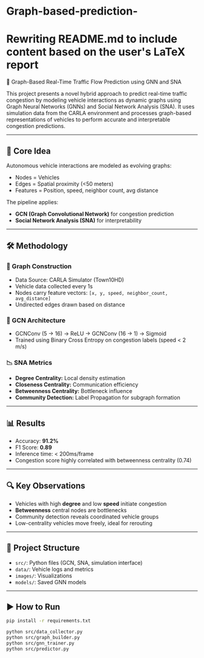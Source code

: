 # Graph-based-prediction-
# Rewriting README.md to include content based on the user's LaTeX report
 🚗 Graph-Based Real-Time Traffic Flow Prediction using GNN and SNA

This project presents a novel hybrid approach to predict real-time traffic congestion by modeling vehicle interactions as dynamic graphs using Graph Neural Networks (GNNs) and Social Network Analysis (SNA). It uses simulation data from the CARLA environment and processes graph-based representations of vehicles to perform accurate and interpretable congestion predictions.

---

## 🧠 Core Idea

Autonomous vehicle interactions are modeled as evolving graphs:
- Nodes = Vehicles
- Edges = Spatial proximity (<50 meters)
- Features = Position, speed, neighbor count, avg distance

The pipeline applies:
- **GCN (Graph Convolutional Network)** for congestion prediction
- **Social Network Analysis (SNA)** for interpretability

---

## 🛠️ Methodology

### 🔄 Graph Construction
- Data Source: CARLA Simulator (Town10HD)
- Vehicle data collected every 1s
- Nodes carry feature vectors: `[x, y, speed, neighbor_count, avg_distance]`
- Undirected edges drawn based on distance

### 🧠 GCN Architecture
- GCNConv (5 → 16) → ReLU → GCNConv (16 → 1) → Sigmoid
- Trained using Binary Cross Entropy on congestion labels (speed < 2 m/s)

### 📉 SNA Metrics
- **Degree Centrality:** Local density estimation
- **Closeness Centrality:** Communication efficiency
- **Betweenness Centrality:** Bottleneck influence
- **Community Detection:** Label Propagation for subgraph formation

---

## 📊 Results

- Accuracy: **91.2%**
- F1 Score: **0.89**
- Inference time: < 200ms/frame
- Congestion score highly correlated with betweenness centrality (0.74)

---

## 🔍 Key Observations

- Vehicles with high **degree** and low **speed** initiate congestion
- **Betweenness** central nodes are bottlenecks
- Community detection reveals coordinated vehicle groups
- Low-centrality vehicles move freely, ideal for rerouting

---

## 📁 Project Structure

- `src/`: Python files (GCN, SNA, simulation interface)
- `data/`: Vehicle logs and metrics
- `images/`: Visualizations
- `models/`: Saved GNN models

---

## ▶️ How to Run

```bash
pip install -r requirements.txt

python src/data_collector.py
python src/graph_builder.py
python src/gnn_trainer.py
python src/predictor.py
